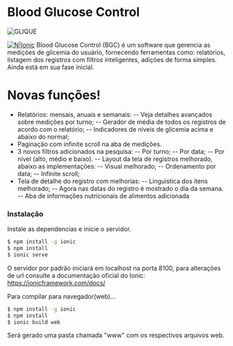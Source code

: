 # Blood Glucose Control

![GLIQUE](https://firebasestorage.googleapis.com/v0/b/glique.appspot.com/o/imgs%2Flogos%2Flogo_atual.png?alt=media&token=e4f21942-fd72-4359-ae98-a873583727d2)

[![N|Ionic](https://firebasestorage.googleapis.com/v0/b/blood-glucose-control.appspot.com/o/imgs%2FPOWERED%20BY%20(2).png?alt=media&token=485f9cf2-4b53-4fe9-9c1a-a7e9a8a81c8a)](https://ionicframework.com)
Blood Glucose Control (BGC) é um software que gerencia as medições de glicemia do usuário, fornecendo ferramentas como: relatórios, listagem dos registros com filtros inteligentes, adições de forma simples. Ainda está em sua fase inicial.

# Novas funções!

  - Relatórios: mensais, anuais e semanais:
  -- Veja detalhes avançados sobre medições por turno;
-- Gerador de média de todos os registros de acordo com o relatório;
-- Indicadores de níveis de glicemia acima e abaixo do normal;
  - Paginação com infinite scroll na aba de medições.
  - 3 novos filtros adicionados na pesquisa:
  -- Por turno;
-- Por data;
-- Por nível (alto, médio e baixo).
-- Layout da tela de registros melhorado, abaixo as implementações:
-- Visual melhorado;
-- Ordenamento por data;
-- Infinite scroll;
- Tela de detalhe do registro com melhorias:
-- Linguística dos itens melhorado;
-- Agora nas datas do registro é mostrado o dia da semana.
-- Aba de informações nutricionais de alimentos adicionada

### Instalação
Instale as dependencias e inicie o servidor.

```sh
$ npm install -g ionic
$ npm install
$ ionic serve
```
O servidor por padrão iniciará em localhost na porta 8100, para alterações de url consulte a documentação oficial do Ionic: 
https://ionicframework.com/docs/

Para compilar para navegador(web)...

```sh
$ npm install -g ionic
$ npm install
$ ionic build web
```
Será gerado uma pasta chamada "www" com os respectivos arquivos web.

[//]: # (These are reference links used in the body of this note and get stripped out when the markdown processor does its job. There is no need to format nicely because it shouldn't be seen. Thanks SO - http://stackoverflow.com/questions/4823468/store-comments-in-markdown-syntax)


   [dill]: <https://github.com/joemccann/dillinger>
   [git-repo-url]: <https://github.com/joemccann/dillinger.git>
   [john gruber]: <http://daringfireball.net>
   [df1]: <http://daringfireball.net/projects/markdown/>
   [markdown-it]: <https://github.com/markdown-it/markdown-it>
   [Ace Editor]: <http://ace.ajax.org>
   [node.js]: <http://nodejs.org>
   [Twitter Bootstrap]: <http://twitter.github.com/bootstrap/>
   [jQuery]: <http://jquery.com>
   [@tjholowaychuk]: <http://twitter.com/tjholowaychuk>
   [express]: <http://expressjs.com>
   [AngularJS]: <http://angularjs.org>
   [Gulp]: <http://gulpjs.com>

   [PlDb]: <https://github.com/joemccann/dillinger/tree/master/plugins/dropbox/README.md>
   [PlGh]: <https://github.com/joemccann/dillinger/tree/master/plugins/github/README.md>
   [PlGd]: <https://github.com/joemccann/dillinger/tree/master/plugins/googledrive/README.md>
   [PlOd]: <https://github.com/joemccann/dillinger/tree/master/plugins/onedrive/README.md>
   [PlMe]: <https://github.com/joemccann/dillinger/tree/master/plugins/medium/README.md>
   [PlGa]: <https://github.com/RahulHP/dillinger/blob/master/plugins/googleanalytics/README.md>

